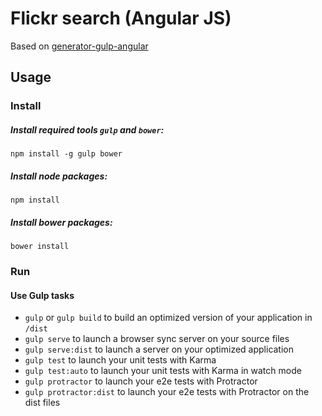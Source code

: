 # Flickr search (Angular JS)

Based on [generator-gulp-angular ](https://github.com/Swiip/generator-gulp-angular/blob/master/README.md)

## Usage

### Install

##### Install required tools `gulp` and `bower`:
```
npm install -g gulp bower
```

##### Install node packages:
```
npm install
```

##### Install bower packages:
```
bower install
```

### Run

#### Use Gulp tasks

* `gulp` or `gulp build` to build an optimized version of your application in `/dist`
* `gulp serve` to launch a browser sync server on your source files
* `gulp serve:dist` to launch a server on your optimized application
* `gulp test` to launch your unit tests with Karma
* `gulp test:auto` to launch your unit tests with Karma in watch mode
* `gulp protractor` to launch your e2e tests with Protractor
* `gulp protractor:dist` to launch your e2e tests with Protractor on the dist files

